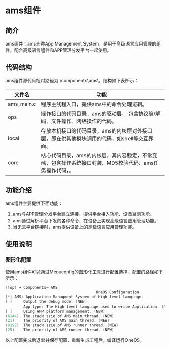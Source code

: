 # ams组件

## 简介

ams组件：ams全称App Management System，是用于高级语言应用管理的组件，配合高级语言组件和APP管理分发平台一起使用。

## 代码结构

ams组件源代码相对路径为.\components\ams\，结构如下表所示：

| 文件名       | 功能     |
| ------------ | -------- |
| ams_main.c   | 程序主线程入口，提供ams中的命令处理逻辑。|
| ops          | 操作接口的代码目录，ams的驱动层， 包含协议编/解码、文件操作、网络操作的代码。|
| local        | 存放本机接口的代码目录，ams的内核层对外接口层，即在供其他模块调用的代码，如shell等交互界面。 |
| core         | 核心代码目录，ams的内核层，其内容稳定，不常变动，包含操作系统接口封装、MD5校验代码、ams任务操作代码，。|

## 功能介绍

ams组件主要提供下面功能：

1. ams与APP管理分发平台建立连接，提供平台接入功能、设备监测功能。
2. ams通过解析平台下发的各种命令，在设备上实现高级语言应用管理功能。
3. 当无云平台链接时，ams提供设备上的高级语言应用管理功能。

## 使用说明

### 图形化配置

使用ams组件可以通过Menuconfig的图形化工具进行配置选择，配置的路径如下所示：

```C
(Top) → Components→ AMS
                                        OneOS Configuration
[*] AMS: Application Managment System of High level language.
[ ]     Output the debug mode. (NEW)
        App type: The High level language used to write Application. (MicroPython)  --->
[ ]     Using APP platform management. (NEW)
(6144)  The stack szie of AMS main thread. (NEW)
(21)    The priority of AMS main thread. (NEW)
(8192)  The stack szie of AMS runner thread. (NEW)
(25)    The priority of AMS runner thread. (NEW)
```

以上配置完成后退出并保存配置，重新生成工程后，编译运行OneOS。
